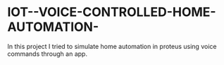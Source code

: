 # IOT--VOICE-CONTROLLED-HOME-AUTOMATION-


In this project I tried to simulate home automation in proteus using voice commands through an app.
